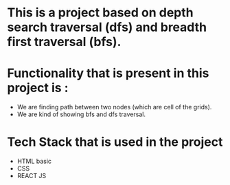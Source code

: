 # This is a project based on depth search traversal (dfs) and breadth first traversal (bfs).

# Functionality that is present in this project is :

- We are finding path between two nodes (which are cell of the grids).
- We are kind of showing bfs and dfs traversal.

# Tech Stack that is used in the project

- HTML basic
- CSS
- REACT JS
